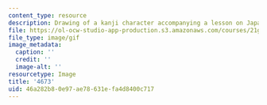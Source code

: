 ```yaml
---
content_type: resource
description: Drawing of a kanji character accompanying a lesson on Japanese.
file: https://ol-ocw-studio-app-production.s3.amazonaws.com/courses/21g-504-japanese-iv-spring-2009/46a282b80e97ae78631efa4d8400c717_4673.gif
file_type: image/gif
image_metadata:
  caption: ''
  credit: ''
  image-alt: ''
resourcetype: Image
title: '4673'
uid: 46a282b8-0e97-ae78-631e-fa4d8400c717
---
```

